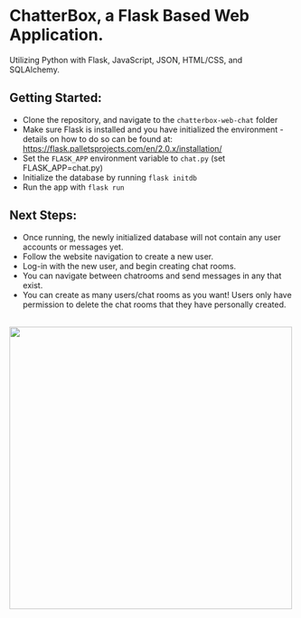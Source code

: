 # ChatterBox, a Flask Based Web Application.

Utilizing Python with Flask, JavaScript, JSON, HTML/CSS, and SQLAlchemy.

## Getting Started:
* Clone the repository, and navigate to the `chatterbox-web-chat` folder
* Make sure Flask is installed and you have initialized the environment - details on how to do so can be found at: https://flask.palletsprojects.com/en/2.0.x/installation/
* Set the `FLASK_APP` environment variable to `chat.py` (set FLASK_APP=chat.py)
* Initialize the database by running `flask initdb` 
* Run the app with `flask run`

## Next Steps:
* Once running, the newly initialized database will not contain any user accounts or messages yet.
* Follow the website navigation to create a new user.
* Log-in with the new user, and begin creating chat rooms.
* You can navigate between chatrooms and send messages in any that exist.
* You can create as many users/chat rooms as you want! Users only have permission to delete the chat rooms that they have personally created.

<br>
<img src="https://user-images.githubusercontent.com/54992835/129320119-0623b8a0-7269-4fee-8ce0-75ec4b28426c.gif" width="500">
